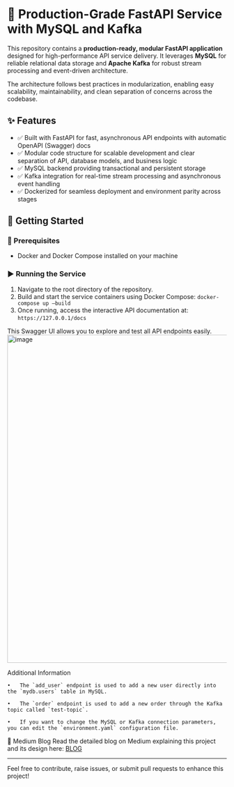 # 🚀 Production-Grade FastAPI Service with MySQL and Kafka

This repository contains a **production-ready, modular FastAPI application** designed for high-performance API service delivery. It leverages **MySQL** for reliable relational data storage and **Apache Kafka** for robust stream processing and event-driven architecture.

The architecture follows best practices in modularization, enabling easy scalability, maintainability, and clean separation of concerns across the codebase.

## ✨ Features

- ✅ Built with FastAPI for fast, asynchronous API endpoints with automatic OpenAPI (Swagger) docs  
- ✅ Modular code structure for scalable development and clear separation of API, database models, and business logic  
- ✅ MySQL backend providing transactional and persistent storage  
- ✅ Kafka integration for real-time stream processing and asynchronous event handling  
- ✅ Dockerized for seamless deployment and environment parity across stages  

## 🚀 Getting Started

### 🔧 Prerequisites

- Docker and Docker Compose installed on your machine

### ▶️ Running the Service

1. Navigate to the root directory of the repository.  
2. Build and start the service containers using Docker Compose: `docker-compose up –build`
3. Once running, access the interactive API documentation at: `https://127.0.0.1/docs`

   
This Swagger UI allows you to explore and test all API endpoints easily.
<img width="1463" height="753" alt="image" src="https://github.com/user-attachments/assets/08445f21-5d7a-47c6-ae0c-124a1f1afa91" />


Additional Information

	•	The `add_user` endpoint is used to add a new user directly into the `mydb.users` table in MySQL.
 
	•	The `order` endpoint is used to add a new order through the Kafka topic called `test-topic`.
 
	•	If you want to change the MySQL or Kafka connection parameters, you can edit the `environment.yaml` configuration file.

 📖 Medium Blog
Read the detailed blog on Medium explaining this project and its design here: [BLOG](https://medium.com/@tusharsharma_60127/i-made-a-production-ready-fastapi-service-with-mysql-kafka-a6c29270e830)
 
---

Feel free to contribute, raise issues, or submit pull requests to enhance this project!


